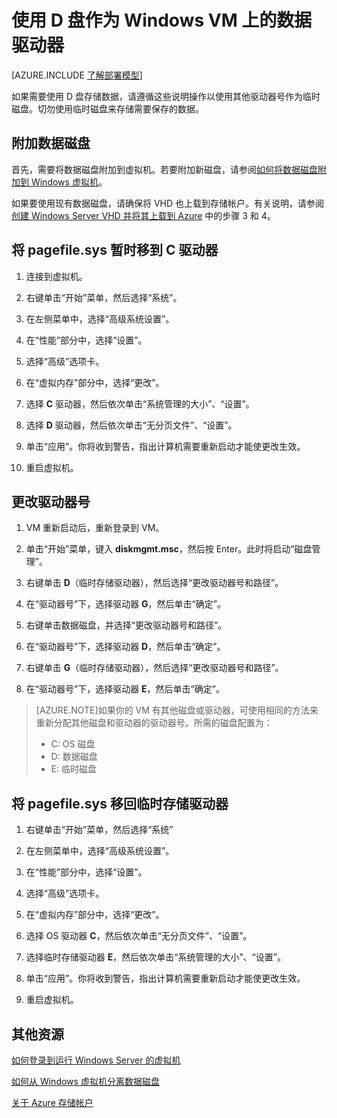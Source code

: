 <properties
	pageTitle="将 VM 的 D 驱动器设为数据磁盘 | Azure"
	description="说明如何更改使用经典部署模型创建的 Windows VM 的驱动器号，以便可以使用 D: 驱动器作为数据驱动器。"
	services="virtual-machines"
	documentationCenter=""
	authors="cynthn"
	manager="timlt"
	editor=""
	tags="azure-service-management"/>

<tags
	ms.service="virtual-machines"
	ms.date="11/03/2015"
	wacn.date="12/31/2015"/>

# 使用 D 盘作为 Windows VM 上的数据驱动器 

[AZURE.INCLUDE [了解部署模型](../includes/learn-about-deployment-models-classic-include.md)]


如果需要使用 D 盘存储数据，请遵循这些说明操作以使用其他驱动器号作为临时磁盘。切勿使用临时磁盘来存储需要保存的数据。

## 附加数据磁盘

首先，需要将数据磁盘附加到虚拟机。若要附加新磁盘，请参阅[如何将数据磁盘附加到 Windows 虚拟机][Attach]。

如果要使用现有数据磁盘，请确保将 VHD 也上载到存储帐户。有关说明，请参阅[创建 Windows Server VHD 并将其上载到 Azure][VHD] 中的步骤 3 和 4。


## 将 pagefile.sys 暂时移到 C 驱动器

1. 连接到虚拟机。 

2. 右键单击“开始”菜单，然后选择“系统”。

3. 在左侧菜单中，选择“高级系统设置”。

4. 在“性能”部分中，选择“设置”。

5. 选择“高级”选项卡。

5. 在“虚拟内存”部分中，选择“更改”。

6. 选择 **C** 驱动器，然后依次单击“系统管理的大小”、“设置”。

7. 选择 **D** 驱动器，然后依次单击“无分页文件”、“设置”。

8. 单击“应用”。你将收到警告，指出计算机需要重新启动才能使更改生效。

9. 重启虚拟机。




## 更改驱动器号 

1. VM 重新启动后，重新登录到 VM。

2. 单击“开始”菜单，键入 **diskmgmt.msc**，然后按 Enter。此时将启动“磁盘管理”。

3. 右键单击 **D**（临时存储驱动器），然后选择“更改驱动器号和路径”。

4. 在“驱动器号”下，选择驱动器 **G**，然后单击“确定”。

5. 右键单击数据磁盘，并选择“更改驱动器号和路径”。

6. 在“驱动器号”下，选择驱动器 **D**，然后单击“确定”。

7. 右键单击 **G**（临时存储驱动器），然后选择“更改驱动器号和路径”。

8. 在“驱动器号”下，选择驱动器 **E**，然后单击“确定”。

> [AZURE.NOTE]如果你的 VM 有其他磁盘或驱动器，可使用相同的方法来重新分配其他磁盘和驱动器的驱动器号。所需的磁盘配置为：
> - C: OS 磁盘  
> - D: 数据磁盘  
> - E: 临时磁盘



## 将 pagefile.sys 移回临时存储驱动器 

1. 右键单击“开始”菜单，然后选择“系统”

2. 在左侧菜单中，选择“高级系统设置”。

3. 在“性能”部分中，选择“设置”。

4. 选择“高级”选项卡。

5. 在“虚拟内存”部分中，选择“更改”。

6. 选择 OS 驱动器 **C**，然后依次单击“无分页文件”、“设置”。

7. 选择临时存储驱动器 **E**，然后依次单击“系统管理的大小”、“设置”。

8. 单击“应用”。你将收到警告，指出计算机需要重新启动才能使更改生效。

9. 重启虚拟机。




## 其他资源
[如何登录到运行 Windows Server 的虚拟机][Logon]

[如何从 Windows 虚拟机分离数据磁盘][Detach]

[关于 Azure 存储帐户][Storage]

<!--Link references-->
[Attach]: /documentation/articles/storage-windows-attach-disk
[VHD]: /documentation/articles/virtual-machines-create-upload-vhd-windows-server
[Logon]: /documentation/articles/virtual-machines-log-on-windows-server
[Detach]: /documentation/articles/storage-windows-detach-disk
[Storage]: /documentation/articles/storage-create-storage-account/

<!---HONumber=Mooncake_1221_2015-->